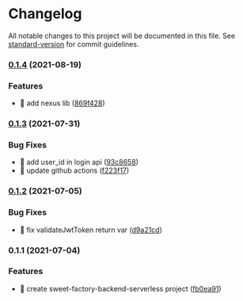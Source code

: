 # Changelog

All notable changes to this project will be documented in this file. See [standard-version](https://github.com/conventional-changelog/standard-version) for commit guidelines.

### [0.1.4](https://github.com/yeukfei02/sweet-factory-backend-serverless/compare/v0.1.3...v0.1.4) (2021-08-19)


### Features

* 🎸 add nexus lib ([869f428](https://github.com/yeukfei02/sweet-factory-backend-serverless/commit/869f428892ce84fc76dea55c1b319b4044c4c9b0))

### [0.1.3](https://github.com/yeukfei02/sweet-factory-backend-serverless/compare/v0.1.2...v0.1.3) (2021-07-31)


### Bug Fixes

* 🐛 add user_id in login api ([93c8658](https://github.com/yeukfei02/sweet-factory-backend-serverless/commit/93c86580bd5b46b4a6786b8ef96dbb0dce0d1e24))
* 🐛 update github actions ([f223f17](https://github.com/yeukfei02/sweet-factory-backend-serverless/commit/f223f17e396ee43da2280a2583c33967da6efaaf))

### [0.1.2](https://github.com/yeukfei02/sweet-factory-backend-serverless/compare/v0.1.1...v0.1.2) (2021-07-05)


### Bug Fixes

* 🐛 fix validateJwtToken return var ([d9a21cd](https://github.com/yeukfei02/sweet-factory-backend-serverless/commit/d9a21cd909fa70bbc972ff743392c7c363d02873))

### 0.1.1 (2021-07-04)


### Features

* 🎸 create sweet-factory-backend-serverless project ([fb0ea91](https://github.com/yeukfei02/sweet-factory-backend-serverless/commit/fb0ea91b28d295faff764bfd621c34c974b492ed))
